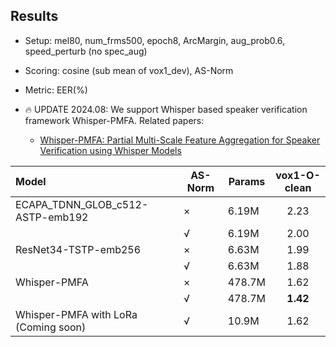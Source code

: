 ## Results

* Setup: mel80, num_frms500, epoch8, ArcMargin, aug_prob0.6, speed_perturb (no spec_aug)

* Scoring: cosine (sub mean of vox1_dev), AS-Norm

* Metric: EER(%)

* 🔥 UPDATE 2024.08: We support Whisper based speaker verification framework Whisper-PMFA. Related papers:

    * [Whisper-PMFA: Partial Multi-Scale Feature Aggregation for Speaker Verification using Whisper Models ](https://arxiv.org/pdf/2408.15585)



| Model                                | AS-Norm | Params | vox1-O-clean |
| :----------------------------------- | ------- | ------ | :----------: |
| ECAPA_TDNN_GLOB_c512-ASTP-emb192     | ×       | 6.19M  |     2.23     |
|                                      | √       | 6.19M  |     2.00     |
| ResNet34-TSTP-emb256                 | ×       | 6.63M  |     1.99     |
|                                      | √       | 6.63M  |     1.88     |
| Whisper-PMFA                         | ×       | 478.7M |     1.62     |
|                                      | √       | 478.7M |   **1.42**   |
| Whisper-PMFA with LoRa (Coming soon) | √       | 10.9M  |     1.62     |

